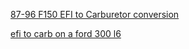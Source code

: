 [87-96 F150 EFI to Carburetor conversion](https://youtu.be/AXu1JDUNlnM)

[efi to carb on a ford 300 l6](https://youtu.be/fvDLUTGFO_M)
